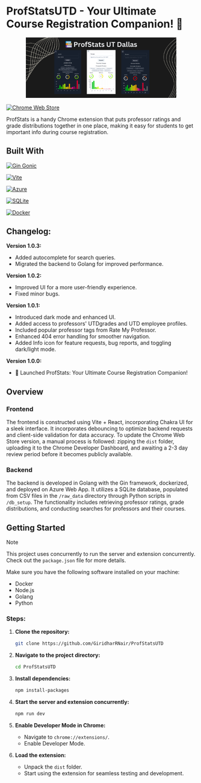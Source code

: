 # ProfStatsUTD - Your Ultimate Course Registration Companion! 🌟

<p align="center">
  <img src="assets/marquee-promo-tile.jpg" alt="Screenshot" width="400">
</p>

[![Chrome Web Store](https://img.shields.io/badge/Featured_on-Chrome_Web_Store-cce7e8?style=for-the-badge)](https://chromewebstore.google.com/detail/profstats-ut-dallas/doilmgfedjlpepeaolcfpdmkehecdaff)

ProfStats is a handy Chrome extension that puts professor ratings and grade distributions together in one place, making it easy for students to get important info during course registration.

## Built With


[![Gin Gonic](https://img.shields.io/badge/Powered_by-Gin_Gonic-00ADD8?style=for-the-badge&logo=go)](https://gin-gonic.com/)

[![Vite](https://img.shields.io/badge/Powered_by-Vite-646CFF?style=for-the-badge&logo=vite)](https://vitejs.dev/)

[![Azure](https://img.shields.io/badge/Hosted_on-Azure-0089D6?style=for-the-badge&logo=microsoft-azure)](https://azure.microsoft.com/en-us/)

[![SQLite](https://img.shields.io/badge/Database-SQLite-003B57?style=for-the-badge&logo=sqlite)](https://www.sqlite.org/index.html)

[![Docker](https://img.shields.io/badge/Containerized_with-Docker-2496ED?style=for-the-badge&logo=docker)](https://www.docker.com/)

## Changelog:

**Version 1.0.3:**
- Added autocomplete for search queries.
- Migrated the backend to Golang for improved performance.

**Version 1.0.2:**
- Improved UI for a more user-friendly experience.
- Fixed minor bugs.

**Version 1.0.1:**
- Introduced dark mode and enhanced UI.
- Added access to professors' UTDgrades and UTD employee profiles.
- Included popular professor tags from Rate My Professor.
- Enhanced 404 error handling for smoother navigation.
- Added Info icon for feature requests, bug reports, and toggling dark/light mode.

**Version 1.0.0:**
- 🚀 Launched ProfStats: Your Ultimate Course Registration Companion!

## Overview

### Frontend

The frontend is constructed using Vite + React, incorporating Chakra UI for a sleek interface. It incorporates debouncing to optimize backend requests and client-side validation for data accuracy. To update the Chrome Web Store version, a manual process is followed: zipping the `dist` folder, uploading it to the Chrome Developer Dashboard, and awaiting a 2-3 day review period before it becomes publicly available.

### Backend

The backend is developed in Golang with the Gin framework, dockerized, and deployed on Azure Web App. It utilizes a SQLite database, populated from CSV files in the `/raw_data` directory through Python scripts in `/db_setup`. The functionality includes retrieving professor ratings, grade distributions, and conducting searches for professors and their courses.

## Getting Started

> [!NOTE]  
> This project uses concurrently to run the server and extension concurrently. Check out the `package.json` file for more details.

Make sure you have the following software installed on your machine:

- Docker
- Node.js
- Golang
- Python

### Steps:

1. **Clone the repository:**

    ```bash
    git clone https://github.com/GiridharRNair/ProfStatsUTD
    ```

2. **Navigate to the project directory:**

    ```bash
    cd ProfStatsUTD
    ```

3. **Install dependencies:**

    ```bash
    npm install-packages
    ```

4. **Start the server and extension concurrently:**

    ```bash
    npm run dev
    ```

5. **Enable Developer Mode in Chrome:**

    - Navigate to `chrome://extensions/`.
    - Enable Developer Mode.

6. **Load the extension:**

    - Unpack the `dist` folder.
    - Start using the extension for seamless testing and development.



